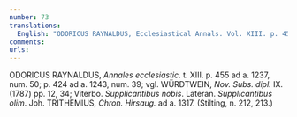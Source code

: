 ```yaml
---
number: 73
translations:
  English: "ODORICUS RAYNALDUS, Ecclesiastical Annals. Vol. XIII. p. 455 [Hildegard mentioned] at the year 1237, no. 50; p.424 at the year 1243, no. 39; compare WÜRDTWEIN, New supporting documents..., Vol.IX. (1787) pp. 12, 34; [Letters concerning Hildegard's proposed canonization]: Viterbo. Supplicantibus nobis. Lateran. Supplicantibus olim. Joh. TRITHEMIUS, Chronicle of Hirsau. [Hildegard referenced] at the year 1317. (Stilting, n. 212, 213.) [Trans. S. Docking and J. Bain]"
comments:
urls:
---
```


ODORICUS RAYNALDUS, <em>Annales ecclesiastic</em>. t. XIII. p. 455 ad a. 1237, num. 50; p. 424 ad a. 1243, num. 39; vgl. WÜRDTWEIN, <em>Nov. Subs. dipl.</em> IX. (1787) pp. 12, 34; Viterbo. <em>Supplicantibus nobis</em>. Lateran. <em>Supplicantibus olim</em>. Joh. TRITHEMIUS, <em>Chron. Hirsaug.</em> ad a. 1317. (Stilting, n. 212, 213.)
